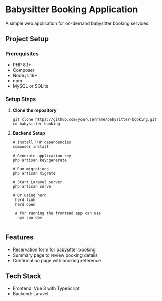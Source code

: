 # Babysitter Booking Application

A simple web application for on-demand babysitter booking services.

## Project Setup

### Prerequisites
- PHP 8.1+
- Composer
- Node.js 16+
- npm
- MySQL or SQLite

### Setup Steps

1. **Clone the repository**
   ```
   git clone https://github.com/yourusername/babysitter-booking.git
   cd babysitter-booking
   ```

2. **Backend Setup**
   ```
   # Install PHP dependencies
   composer install

   # Generate application key
   php artisan key:generate

   # Run migrations
   php artisan migrate

   # Start Laravel server
   php artisan serve

   # Or using herd 
    herd link 
    herd open

    # for running the frontend app can use
     npm run dev 


   ```

## Features
- Reservation form for babysitter booking
- Summary page to review booking details
- Confirmation page with booking reference

## Tech Stack
- Frontend: Vue 3 with TypeScript
- Backend: Laravel
